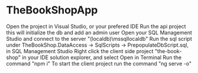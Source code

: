 # TheBookShopApp
Open the project in Visual Studio, or your prefered IDE
Run the api project this will initialize the db and add an admin user
Open your SQL Management Studio and connect to the server "(localdb)\mssqllocaldb"
Run the sql script under TheBookShop.DataAccess -> SqlScripts ->  PrepopulateDbScript.sql, in SQL Management Studio
Right click the client side project "the-book-shop" in your IDE solution explorer, and select Open in Terminal
Run the command "npm i"
To start the client project run the command "ng serve -o"
